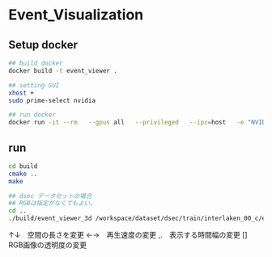# Event_Visualization

## Setup docker
```bash
## build docker
docker build -t event_viewer .

## setting GUI
xhost +
sudo prime-select nvidia

## run docker
docker run -it --rm   --gpus all   --privileged   --ipc=host   -e "NVIDIA_VISIBLE_DEVICES=all"   -e "NVIDIA_DRIVER_CAPABILITIES=all"   -e "DISPLAY=$DISPLAY"   -v "/tmp/.X11-unix:/tmp/.X11-unix"   -v "/dev/dri:/dev/dri"   -v /path/to/local/dataset/:/workspace/   event_viewer   bash
```

## run
```bash
cd build
cmake ..
make

## dsec データセットの場合
## RGBは指定がなくてもよい。
cd ..
./build/event_viewer_3d /workspace/dataset/dsec/train/interlaken_00_c/events/left/events_2x.h5 /workspace/dataset/dsec/train/interlaken_00_c/images/               

```

↑↓　空間の長さを変更
←→　再生速度の変更
,.　表示する時間幅の変更
[]　RGB画像の透明度の変更
